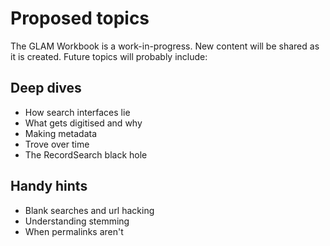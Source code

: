 # Proposed topics

The GLAM Workbook is a work-in-progress. New content will be shared as it is created. Future topics will probably include:

## Deep dives

* How search interfaces lie
* What gets digitised and why
* Making metadata
* Trove over time
* The RecordSearch black hole

## Handy hints

* Blank searches and url hacking
* Understanding stemming
* When permalinks aren't